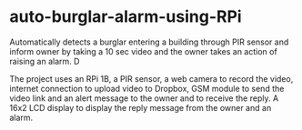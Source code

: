 # auto-burglar-alarm-using-RPi
Automatically detects a burglar entering a building through PIR sensor and inform owner by taking a 10 sec video and the owner takes an action of raising an alarm.
D

The project uses an RPi 1B, a PIR sensor, a web camera to record the video, internet connection to upload video to Dropbox, GSM module to send the video link and an alert message to the owner and to receive the reply. A 16x2 LCD display to display the reply message from the owner and an alarm.
